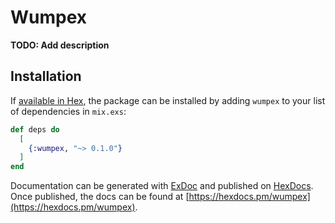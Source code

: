 # Wumpex

**TODO: Add description**

## Installation

If [available in Hex](https://hex.pm/docs/publish), the package can be installed
by adding `wumpex` to your list of dependencies in `mix.exs`:

```elixir
def deps do
  [
    {:wumpex, "~> 0.1.0"}
  ]
end
```

Documentation can be generated with [ExDoc](https://github.com/elixir-lang/ex_doc)
and published on [HexDocs](https://hexdocs.pm). Once published, the docs can
be found at [https://hexdocs.pm/wumpex](https://hexdocs.pm/wumpex).

